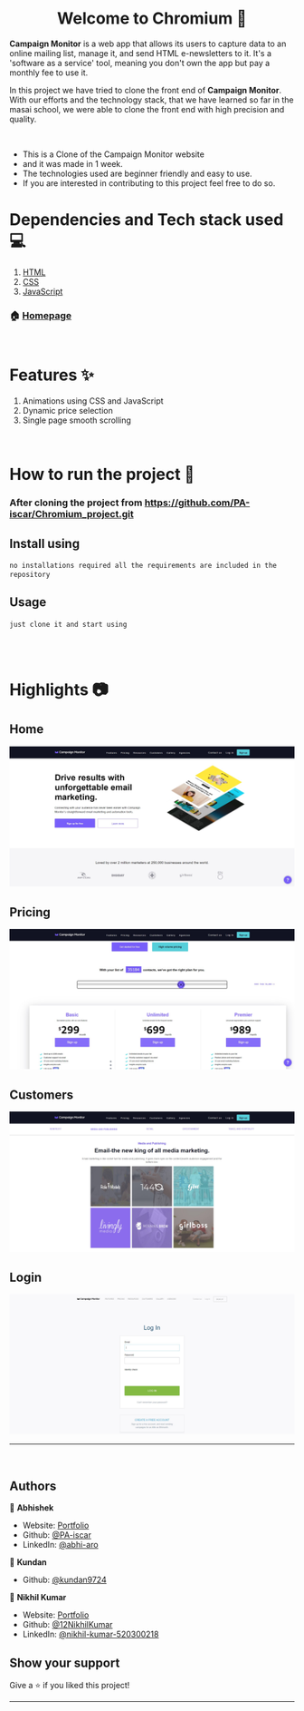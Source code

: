 <h1 align="center">Welcome to Chromium 👋</h1>

<strong>Campaign Monitor</strong> is a web app that allows its users to capture data to an online mailing list, manage it, and send HTML e-newsletters to it. It's a 'software as a service' tool, meaning you don't own the app but pay a monthly fee to use it.

In this project we have tried to clone the front end of <strong>Campaign Monitor</strong>. With our efforts and the technology stack, that we have learned so far in the masai school, we were able to clone the front end with high precision and quality.

<br/>

- This is a Clone of the Campaign Monitor website
- and it was made in 1 week.
- The technologies used are beginner friendly and easy to use.
- If you are interested in contributing to this project feel free to do so.

# Dependencies and Tech stack used 💻

1. [HTML](https://html.com/)
1. [CSS](https://www.w3schools.com/css/)
1. [JavaScript](https://www.javascript.com/)

### 🏠 [Homepage](https://chromium-project.herokuapp.com/)

<br/>

# Features ✨

1. Animations using CSS and JavaScript
1. Dynamic price selection
1. Single page smooth scrolling

<br/>

# How to run the project 📑

### After cloning the project from https://github.com/PA-iscar/Chromium_project.git

## Install using

```
no installations required all the requirements are included in the repository
```

## Usage

```sh
just clone it and start using
```

   <br/>
   <br/>

# Highlights 📷

## Home

<img src="./Resources/chromiumHome.jpg">

## Pricing

<img src="./Resources/chromiumPricing.jpg">

## Customers

<img src="./Resources/chromiumGallery.jpg">

## Login

<img src="./Resources/chromiumLogin.jpg">

---

<br/>

## Authors

👤 **Abhishek**

- Website: [Portfolio](https://abhi-aro.tech/)
- Github: [@PA-iscar](https://github.com/PA-iscar)
- LinkedIn: [@abhi-aro](https://linkedin.com/in/abhi-aro)

👤 **Kundan**

<!-- - Website: [Portfolio](https://sachin-gupta.netlify.app/) -->
- Github: [@kundan9724](https://github.com/kundan9724)
<!-- - LinkedIn: [@sachin-gupta-282a57220](https://www.linkedin.com/in/sachin-gupta-282a57220/) -->

👤 **Nikhil Kumar**

- Website: [Portfolio](https://nikhilsportfolio.netlify.app/)
- Github: [@12NikhilKumar](https://github.com/12NikhilKumar)
- LinkedIn: [@nikhil-kumar-520300218](https://www.linkedin.com/in/nikhil-kumar-520300218/)

## Show your support

Give a ⭐️ if you liked this project!

---
